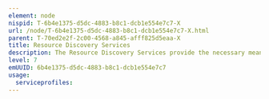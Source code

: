 ```yaml
---
element: node
nispid: T-6b4e1375-d5dc-4883-b8c1-dcb1e554e7c7-X
url: /node/T-6b4e1375-d5dc-4883-b8c1-dcb1e554e7c7-X.html
parent: T-70ed2e2f-2c00-4568-a845-afff825d5eaa-X
title: Resource Discovery Services
description: The Resource Discovery Services provide the necessary means to implement and enforce SMC resource discovery policies at the communications level. They are automatically discovering the resources and their details through an management channel.
level: 7
emUUID: 6b4e1375-d5dc-4883-b8c1-dcb1e554e7c7
usage:
  serviceprofiles:
---
```

